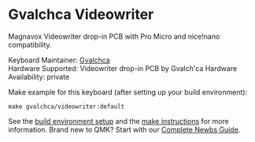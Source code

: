 Gvalchca Videowriter
======

Magnavox Videowriter drop-in PCB with Pro Micro and nice!nano compatibility.

Keyboard Maintainer: [Gvalchca](https://github.com/Gvalch-ca)  
Hardware Supported: Videowriter drop-in PCB by Gvalch'ca
Hardware Availability: private

Make example for this keyboard (after setting up your build environment):

    make gvalchca/videowriter:default

See the [build environment setup](https://docs.qmk.fm/#/getting_started_build_tools) and the [make instructions](https://docs.qmk.fm/#/getting_started_make_guide) for more information. Brand new to QMK? Start with our [Complete Newbs Guide](https://docs.qmk.fm/#/newbs).